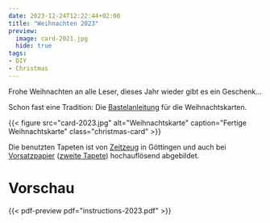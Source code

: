 ```yaml
---
date: 2023-12-24T12:22:44+02:00
title: "Weihnachten 2023"
preview:
  image: card-2021.jpg
  hide: true
tags:
- DIY
- Christmas
---
```


Frohe Weihnachten an alle Leser, dieses Jahr wieder gibt es ein Geschenk...
<!--more-->

Schon fast eine Tradition: Die [Bastelanleitung](./instructions-2023.pdf) für die Weihnachtskarten.

{{< figure src="card-2023.jpg" alt="Weihnachtskarte" caption="Fertige Weihnachtskarte" class="christmas-card" >}}

Die benutzten Tapeten ist von [Zeitzeug](http://zeitzeug.de/) in Göttingen und auch bei [Vorsatzpapier](https://vorsatzpapier.projektemacher.org/post/tapete-18/) ([zweite Tapete](https://vorsatzpapier.projektemacher.org/post/tapete-19/)) hochauflösend abgebildet.

# Vorschau

{{< pdf-preview pdf="instructions-2023.pdf" >}}
